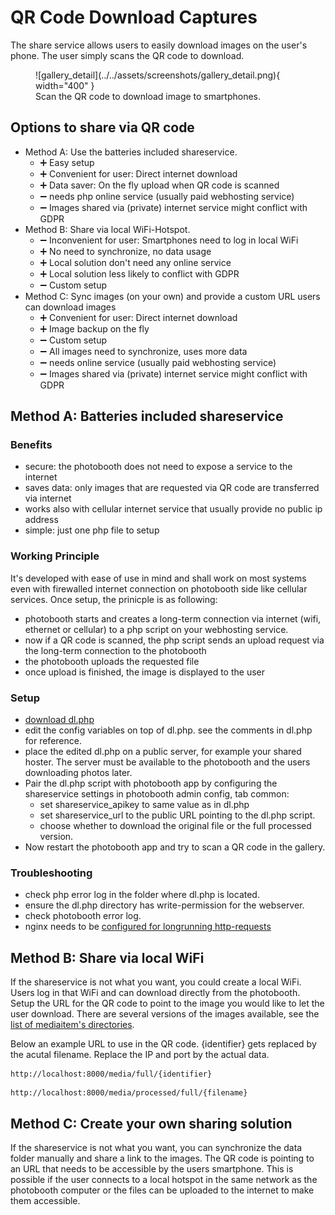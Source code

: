 # QR Code Download Captures

The share service allows users to easily download images on the user's phone.
The user simply scans the QR code to download.

<figure markdown>
  ![gallery_detail](../../assets/screenshots/gallery_detail.png){ width="400" }
  <figcaption>Scan the QR code to download image to smartphones.</figcaption>
</figure>

## Options to share via QR code

- Method A: Use the batteries included shareservice.
    - ➕ Easy setup
    - ➕ Convenient for user: Direct internet download
    - ➕ Data saver: On the fly upload when QR code is scanned
    - ➖ needs php online service (usually paid webhosting service)
    - ➖ Images shared via (private) internet service might conflict with GDPR
- Method B: Share via local WiFi-Hotspot.
    - ➖ Inconvenient for user: Smartphones need to log in local WiFi
    - ➕ No need to synchronize, no data usage
    - ➕ Local solution don't need any online service
    - ➕ Local solution less likely to conflict with GDPR
    - ➖ Custom setup
- Method C: Sync images (on your own) and provide a custom URL users can download images
    - ➕ Convenient for user: Direct internet download
    - ➕ Image backup on the fly
    - ➖ Custom setup
    - ➖ All images need to synchronize, uses more data
    - ➖ needs online service (usually paid webhosting service)
    - ➖ Images shared via (private) internet service might conflict with GDPR

## Method A: Batteries included shareservice

### Benefits

- secure: the photobooth does not need to expose a service to the internet
- saves data: only images that are requested via QR code are transferred via internet
- works also with cellular internet service that usually provide no public ip address
- simple: just one php file to setup

### Working Principle

It's developed with ease of use in mind and shall work on most systems even with firewalled internet connection on photobooth side like cellular services.
Once setup, the prinicple is as following:

- photobooth starts and creates a long-term connection via internet (wifi, ethernet or cellular) to a php script on your webhosting service.
- now if a QR code is scanned, the php script sends an upload request via the long-term connection to the photobooth
- the photobooth uploads the requested file
- once upload is finished, the image is displayed to the user

### Setup

- [download dl.php](https://github.com/photobooth-app/photobooth-app/blob/main/extras/shareservice/dl.php)
- edit the config variables on top of dl.php. see the comments in dl.php for reference.
- place the edited dl.php on a public server, for example your shared hoster. The server must be available to the photobooth and the users downloading photos later.
- Pair the dl.php script with photobooth app by configuring the shareservice settings in photobooth admin config, tab common:
    - set shareservice_apikey to same value as in dl.php
    - set shareservice_url to the public URL pointing to the dl.php script.
    - choose whether to download the original file or the full processed version.
- Now restart the photobooth app and try to scan a QR code in the gallery.

### Troubleshooting

- check php error log in the folder where dl.php is located.
- ensure the dl.php directory has write-permission for the webserver.
- check photobooth error log.
- nginx needs to be [configured for longrunning http-requests](https://github.com/photobooth-app/photobooth-app/issues/140#issuecomment-1856841684)

## Method B: Share via local WiFi

If the shareservice is not what you want, you could create a local WiFi. Users log in that WiFi and can download directly from the photobooth.
Setup the URL for the QR code to point to the image you would like to let the user download. There are several versions of the images available, see the [list of mediaitem's directories](../../reference/foldersandurls.md#mediaitems).

Below an example URL to use in the QR code. {identifier} gets replaced by the acutal filename. Replace the IP and port by the actual data.

```http title="QR code URL example for v5 and later"
http://localhost:8000/media/full/{identifier}
```

```http title="QR code URL example before v4"
http://localhost:8000/media/processed/full/{filename}
```

## Method C: Create your own sharing solution

If the shareservice is not what you want, you can synchronize the data folder manually and share a link to the images.
The QR code is pointing to an URL that needs to be accessible by the users smartphone. This is possible if the user connects to a local hotspot in the same network as the photobooth computer or the files can be uploaded to the internet to make them accessible.
